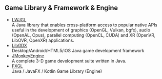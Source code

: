 ## Game Library & Framework & Engine
* [LWJGL](https://www.lwjgl.org)<br>
A Java library that enables cross-platform access to popular native APIs useful in the development of graphics (OpenGL, Vulkan, bgfx), audio (OpenAL, Opus), parallel computing (OpenCL, CUDA) and XR (OpenVR, LibOVR, OpenXR) applications.
* [LibGDX](https://libgdx.com/)<br>
Desktop/Android/HTML5/iOS Java game development framework
* [JMonkeyEngine](https://jmonkeyengine.org/)<br>
A complete 3-D game development suite written in Java.
* [FXGL](https://almasb.github.io/FXGL)<br>
Java / JavaFX / Kotlin Game Library (Engine)
